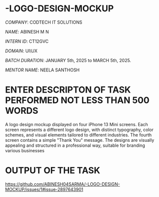 # -LOGO-DESIGN-MOCKUP

*COMPANY*: CODTECH IT SOLUTIONS

*NAME*: ABINESH M N

*INTERN ID*: CT12GVC

*DOMAIN*: UI\UX

*BATCH DURATION*:  JANUARY 5th, 2025 to MARCH 5th, 2025.

*MENTOR NAME*: NEELA SANTHOSH

# ENTER DESCRIPTON OF TASK PERFORMED NOT LESS THAN 500 WORDS
A logo design mockup displayed on four iPhone 13 Mini screens. Each screen represents a different logo design, with distinct typography, color schemes, and visual elements tailored to different industries. The fourth screen contains a simple "Thank You" message. The designs are visually appealing and structured in a professional way, suitable for branding various businesses

# OUTPUT OF THE TASK

https://github.com/ABINESH04SARMA/-LOGO-DESIGN-MOCKUP/issues/1#issue-2897643901
